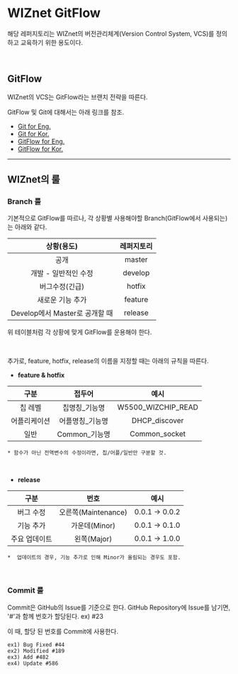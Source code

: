 # WIZnet GitFlow

해당 레퍼지토리는 WIZnet의 버전관리체계(Version Control System, VCS)를 정의하고 교육하기 위한 용도이다.

<br>

## GitFlow
WIZnet의 VCS는 GitFlow라는 브랜치 전략을 따른다.

GitFlow 및 Git에 대해서는 아래 링크를 참조.

 - [Git for Eng.](https://git-scm.com/documentation)
 - [Git for Kor.](https://opentutorials.org/course/2708)
 - [GitFlow for Eng.](https://danielkummer.github.io/git-flow-cheatsheet/)
 - [GitFlow for Kor.](https://gist.github.com/ihoneymon/a28138ee5309c73e94f9)

---

## WIZnet의 룰

### Branch 룰
기본적으로 GitFlow를 따르나,
각 상황별 사용해야할 Branch(GitFlow에서 사용되는)는 아래와 같다.

|상황(용도)|레퍼지토리|
|:--:|:--:|
|공개|master|
|개발 - 일반적인 수정|develop|
|버그수정(긴급)|hotfix|
|새로운 기능 추가|feature|
|Develop에서 Master로 공개할 때|release|

위 테이블처럼 각 상황에 맞게 GitFlow를 운용해야 한다.

<br>

추가로, feature, hotfix, release의 이름을 지정할 때는 아래의 규칙을 따른다.<br>

 - **feature & hotfix**
 
|구분|접두어|예시|
|:--:|:--:|:--:|
|칩 레벨|칩명칭_기능명|W5500_WIZCHIP_READ|
|어플리케이션|어플명칭_기능명|DHCP_discover|
|일반|Common_기능명|Common_socket|
 
    * 함수가 아닌 전역변수의 수정이라면, 칩/어플/일반만 구분할 것.
 <br>
 
 - **release**
 
|구분|번호|예시|
|:--:|:--:|:--:|
|버그 수정|오른쪽(Maintenance)|0.0.1 -> 0.0.2|
|기능 추가|가운데(Minor)|0.0.1 -> 0.1.0|
|주요 업데이트|왼쪽(Major)|0.0.1 -> 1.0.0|
    
    *  업데이트의 경우, 기능 추가로 인해 Minor가 올림되는 경우도 포함.
<br>

### Commit 룰 
Commit은 GitHub의 Issue를 기준으로 한다.
GitHub Repository에 Issue를 남기면, '#'과 함께 번호가 할당된다. ex) #23

이 때, 할당 된 번호를 Commit에 사용한다.

    ex1) Bug Fixed #44
    ex2) Modified #189
    ex3) Add #482
    ex4) Update #586
